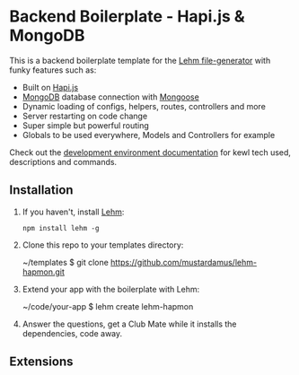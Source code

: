 # Backend Boilerplate - Hapi.js & MongoDB

This is a backend boilerplate template for the
[Lehm file-generator](https://mustardamus.github.io/lehm/) with funky features
such as:

- Built on [Hapi.js](http://hapijs.com)
- [MongoDB](https://mongodb.com) database connection with
  [Mongoose](http://mongoosejs.com)
- Dynamic loading of configs, helpers, routes, controllers and more
- Server restarting on code change
- Super simple but powerful routing
- Globals to be used everywhere, Models and Controllers for example

Check out the [development environment documentation](docs/server.md) for kewl
tech used, descriptions and commands.


## Installation

1. If you haven't, install [Lehm](https://mustardamus.github.io/lehm/):

    `npm install lehm -g`

2. Clone this repo to your templates directory:

    ~/templates $ git clone https://github.com/mustardamus/lehm-hapmon.git

3. Extend your app with the boilerplate with Lehm:

    ~/code/your-app $ lehm create lehm-hapmon

4. Answer the questions, get a Club Mate while it installs the dependencies,
   code away.

## Extensions
